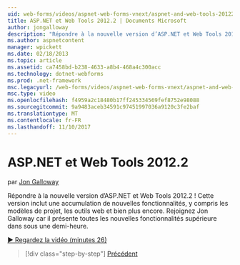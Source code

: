 ```yaml
---
uid: web-forms/videos/aspnet-web-forms-vnext/aspnet-and-web-tools-20122
title: ASP.NET et Web Tools 2012.2 | Documents Microsoft
author: jongalloway
description: "Répondre à la nouvelle version d’ASP.NET et Web Tools 2012.2 ! Cette version inclut une accumulation de nouvelles fonctionnalités, y compris les modèles de projet, les outils web et bien plus encore. Patrice..."
ms.author: aspnetcontent
manager: wpickett
ms.date: 02/18/2013
ms.topic: article
ms.assetid: ca7458bd-b238-4633-a8b4-468a4c300acc
ms.technology: dotnet-webforms
ms.prod: .net-framework
msc.legacyurl: /web-forms/videos/aspnet-web-forms-vnext/aspnet-and-web-tools-20122
msc.type: video
ms.openlocfilehash: f4959a2c18480b17ff245334569fef8752e98088
ms.sourcegitcommit: 9a9483aceb34591c97451997036a9120c3fe2baf
ms.translationtype: MT
ms.contentlocale: fr-FR
ms.lasthandoff: 11/10/2017
---
```

<a name="aspnet-and-web-tools-20122"></a>ASP.NET et Web Tools 2012.2
====================
par [Jon Galloway](https://github.com/jongalloway)

Répondre à la nouvelle version d’ASP.NET et Web Tools 2012.2 ! Cette version inclut une accumulation de nouvelles fonctionnalités, y compris les modèles de projet, les outils web et bien plus encore. Rejoignez Jon Galloway car il présente toutes les nouvelles fonctionnalités supérieure dans sous une demi-heure.

[&#9654; Regardez la vidéo (minutes 26)](https://channel9.msdn.com/Blogs/ASP-NET-Site-Videos/aspnet-and-web-tools-20122)

>[!div class="step-by-step"]
[Précédent](getting-started-with-the-next-version-of-aspnet.md)
